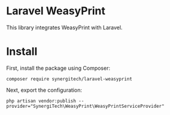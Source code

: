 # Laravel WeasyPrint

This library integrates WeasyPrint with Laravel.

# Install

First, install the package using Composer:

```
composer require synergitech/laravel-weasyprint
```


Next, export the configuration:

```
php artisan vendor:publish --provider="SynergiTech\WeasyPrint\WeasyPrintServiceProvider"
```
